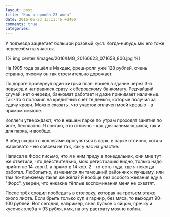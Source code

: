 ```yaml
---
layout: post
title: "Как я провёл 23 июня"
date: 2016-06-23 13:11:46 +0400
comments: true
categories: 
---
```

У подъезда зацветает большой розовый куст. Когда-нибудь мы его тоже перевезём на участок.

{% img center /images/2016/IMG_20160623_071658_800.jpg %}

На 1905 года зашёл в Макдак, фреш-ролл уже 128 рублей, очень странно, пчоему он так стремительно дорожает. 

По дороге провернул один хитрый план: вошёл в здание через 3-й подъезд и направился сразу к сберовскому банкомату. Редчайший случай: нет очереди, банкомат работает и даже принимает наличные. Так что я положил на кредитный счёт те деньги, которые получил за сдачу крови. Можно сказать, что участок оплачен моей кровью - в прямом смысле. 

Коллеги утверждают, что в нашем парке по утрам проходят занятия по йоге, бесплатно. Я считаю, это отлично - как для занимающихся, так и для парка, и вообще.

В обед сходил с коллегами прогуляться в парк, в парке отлично, хотя и жарковато - но совсем не так, как у нас на участке. 

Написал в Форс письмо, что я к ним приду в понедельник, они мне тут же ответили, что действительно, мою регистрацию видно, только надо прийти не 14 корп.1, а прямо в 14 кор. 2 - то есть туда, где я некогда работал. Любопытно, изменился ли тамошний райончик к лучшему, или там по-прежнему такая же жёпа? Я вообще без особого желания еду в "Форс", уверен, что никакие тёплые воспоминания меня не охватят. 

После трёх сходил пообедать в столовку, которая на третьем этаже около лифта. Если брыть только суп и гарнир, без мяса, то выходит 90-100 рублей. Вот сегодня, например, съел бульон с яйцом, гречку и кусочек хлеба = 93 рубля, кмк, на эту растрату можно пойти.